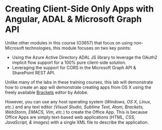 Creating Client-Side Only Apps with Angular, ADAL & Microsoft Graph API
===================================================================
Unlike other modules in this course (O3657) that focus on using non-Microsoft technologies, this module focuses on two key points:

- Using the Azure Active Directory ADAL JS library to leverage the OAuth2 implicit flow support for a 100% pure client-side solution.
- Leveraging the support for CORS in the Microsoft Graph API & SharePoint REST API.

Unlike many of the labs in these training courses, this lab will demonstrate how to create an app will demonstrate creating apps from OS X using the freely available [Brackets](http://brackets.io/) editor by Adobe.
 
However, you can use any host operating system (*Windows, OS X, Linux, etc.*) and any text editor (*Visual Studio, Sublime Text, Atom, Brackets, WebStorm, EMACS, Vim, etc.*) to create the Office App. This is because Office Apps are simply text-based web applications (*HTML, CSS, JavaScript, & images*) with a single XML file to describe the application.